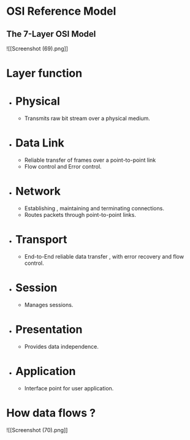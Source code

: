 # OSI Reference Model

## The 7-Layer OSI Model
![[Screenshot (69).png]]

# Layer function

- # Physical
	- Transmits raw bit stream over a physical medium.
- # Data Link
	- Reliable transfer of frames over a point-to-point link
	- Flow control and Error control.
- # Network
	- Establishing , maintaining and terminating connections.
	- Routes packets through point-to-point links.
- # Transport
	- End-to-End reliable data transfer , with error recovery and flow control.
- # Session
	- Manages sessions.
- # Presentation
	- Provides data independence.
- # Application
	- Interface point for user application.

# How data flows ?
![[Screenshot (70).png]]